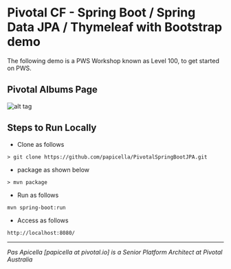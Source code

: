 <h1>Pivotal CF - Spring Boot / Spring Data JPA / Thymeleaf with Bootstrap demo</h1>

The following demo is a PWS Workshop known as Level 100, to get started on PWS.

<h2>Pivotal Albums Page</h2>

![alt tag](https://dl.dropboxusercontent.com/u/15829935/platform-demos/workshop/level100/image1.png)

<h2> Steps to Run Locally </h2>

- Clone as follows

```
> git clone https://github.com/papicella/PivotalSpringBootJPA.git
```

- package as shown below

```
> mvn package
```

- Run as follows

```
mvn spring-boot:run
```

- Access as follows

```
http://localhost:8080/
```

<hr />
<i>
Pas Apicella [papicella at pivotal.io] is a Senior Platform Architect at Pivotal Australia
</i>

